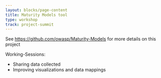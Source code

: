 ```yaml
---
layout: blocks/page-content
title: Maturity Models tool
type: workshop
track: project-summit
---
```



See https://github.com/owasp/Maturity-Models for more details on this project

Working-Sessions:

 - Sharing data collected
 - Improving visualizations and data mappings
